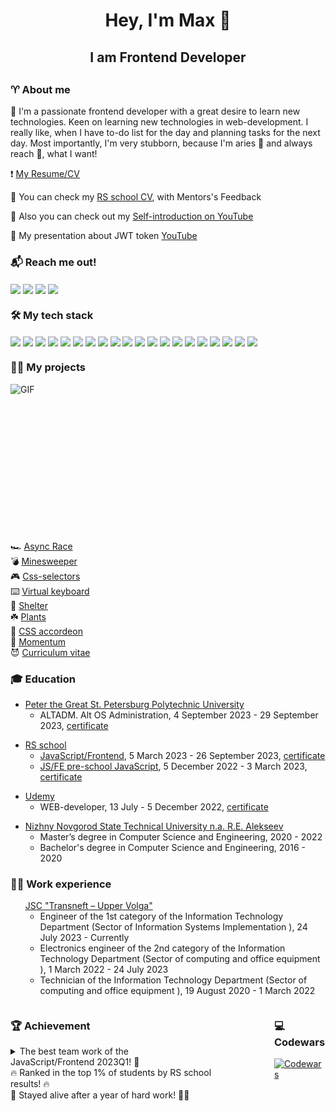 <h1 align="center"> Hey, I'm Max 👋</h1>

<h2 align="center">I am Frontend Developer<h2>
<h3> ♈ About me </h3>
<p> 🚀 I'm a passionate frontend developer with a great desire to learn new technologies. Keen on learning new technologies in web-development. I really like, when I have to-do list for the day and planning tasks for the next day. Most importantly, I'm very stubborn, because I'm aries 🐏  and always reach 🎯, what I want!
</p>
<p>❗ <a href="#">My Resume/CV</a></p>
<p>📎 You can check my <a href="https://app.rs.school/cv/dc9a13fa-8742-4637-9207-40a1b82dfabd">RS school CV</a>, with Mentors's Feedback</p>
<p>🎥 Also you can check out my <a href="https://www.youtube.com/watch?v=kR-WfIrQdHg">Self-introduction on YouTube</a></p>
<p>🎥 My presentation about JWT token <a href="https://www.youtube.com/watch?v=UwAF4peRPuk">YouTube</a></p>

<h3 align="left">📬 Reach me out!</h3>
<p align="left">
<a href="https://t.me/mvpudeev" target="blank"><img align="center" src="https://img.shields.io/badge/Telegram-2CA5E0?style=social&logo=telegram"/></a>
<a href="https://www.linkedin.com/in/maksim-pudeev-9a19a6292" target="blank"><img align="center" src="https://img.shields.io/badge/linkedin-%230077B5.svg?style=social&logo=linkedin"/></a>
<a href="https://discord.com/users/392732673543766016" target="blank"><img align="center" src="https://img.shields.io/badge/Discord-%235865F2.svg?style=social&logo=discord"/></a>
<a href="mailto:maksim.pudeev@gmail.com" target="blank"><img align="center" src="https://img.shields.io/badge/maksim.pudeev@gmail.com-D14836?style=social&logo=gmail"/></a>
</p>

<h3> 🛠️ My tech stack </h3>
<a href="https://www.javascript.com/" target="blank"><img align="center" src="https://img.shields.io/badge/javascript-%23323330.svg?logo=javascript&logoColor=%23F7DF1E"/></a>
<a href="https://www.typescriptlang.org/" target="blank"><img align="center" src="https://img.shields.io/badge/typescript-%23007ACC.svg?logo=typescript&logoColor=white"/></a>
<a href="https://react.dev/" target="blank"><img align="center" src="https://img.shields.io/badge/react-%2320232a.svg?logo=react&logoColor=%2361DAFB"/></a>
<a href="https://redux.js.org/" target="blank"><img align="center" src="https://img.shields.io/badge/redux-%23593d88.svg?logo=redux&logoColor=white"/></a>
<a href="https://www.w3.org/Style/CSS/Overview.en.html" target="blank"><img align="center" src="https://img.shields.io/badge/css3-%231572B6.svg?logo=css3&logoColor=white"/></a>
<a href="https://sass-scss.ru/" target="blank"><img align="center" src="https://img.shields.io/badge/SASS-hotpink.svg?logo=SASS&logoColor=white"/></a>
<a href="https://html.spec.whatwg.org/" target="blank"><img align="center" src="https://img.shields.io/badge/html5-%23E34F26.svg?logo=html5&logoColor=white"/></a>
<a href="https://eslint.org/" target="blank"><img align="center" src="https://img.shields.io/badge/ESLint-4B3263?logo=eslint&logoColor=white"/></a>
<a href="https://git-scm.com/" target="blank"><img align="center" src="https://img.shields.io/badge/git-%23F05033.svg?logo=git&logoColor=white"></a>
<a href="https://github.com/" target="blank"><img align="center" src="https://img.shields.io/badge/github-%23121011.svg?logo=github&logoColor=white"/></a>
<a href="https://vitejs.dev/" target="blank"><img align="center" src="https://img.shields.io/badge/vite-%23646CFF.svg?logo=vite&logoColor=white"/></a>
<a href="https://webpack.js.org/" target="blank"><img align="center" src="https://img.shields.io/badge/webpack-%238DD6F9.svg?logo=webpack&logoColor=black"/></a>
<a href="https://gulpjs.com/" target="blank"><img align="center" src="https://img.shields.io/badge/GULP-%23CF4647.svg?logo=gulp&logoColor=white"/></a>
<a href="https://www.microsoft.com/en-us/sql-server" target="blank"><img align="center" src="https://img.shields.io/badge/Microsoft%20SQL%20Server-CC2927?logo=microsoft%20sql%20server&logoColor=white"/></a>
<a href="https://www.mysql.com/" target="blank"><img align="center" src="https://img.shields.io/badge/mysql-%2300f.svg?logo=mysql&logoColor=white"/></a>
<a href="https://code.visualstudio.com/" target="blank"><img align="center" src="https://img.shields.io/badge/Visual%20Studio%20Code-0078d7.svg?logo=visual-studio-code&logoColor=white"/></a>
<a href="https://www.figma.com/" target="blank"><img align="center" src="https://img.shields.io/badge/figma-%23F24E1E.svg?logo=figma&logoColor=white"/></a>
<a href="https://www.atlassian.com/ru/software/jira" target="blank"><img align="center" src="https://img.shields.io/badge/jira-%230A0FFF.svg?logo=jira&logoColor=white"/></a>
<a href="https://pages.github.com/" target="blank"><img align="center" src="https://img.shields.io/badge/github%20pages-121013?logo=github&logoColor=white"/></a>
<a href="https://vercel.com/" target="blank"><img align="center" src="https://img.shields.io/badge/vercel-%23000000.svg?logo=vercel&logoColor=white"/></a>

<h3>👨‍💻 My projects</h3>
<img align="right" alt="GIF" src="https://github.com/abhisheknaiidu/abhisheknaiidu/blob/master/code.gif?raw=true" width="600" height="250" />

  🏎️ [Async Race](https://github.com/Maxxx1mHR/async-race)  
  💣 [Minesweeper](https://github.com/Maxxx1mHR/minesweeper)  
  🎮 [Css-selectors](https://github.com/Maxxx1mHR/rss-css-selectors)  
  ⌨️ [Virtual keyboard](https://github.com/Maxxx1mHR/virtual-keyboard)  
  🐶 [Shelter](https://github.com/Maxxx1mHR/shelter)  
  ☘️ [Plants](https://github.com/Maxxx1mHR/minesweeper)  
  🎪 [CSS accordeon](https://github.com/Maxxx1mHR/cssBayan)  
  🌆 [Momentum](https://github.com/Maxxx1mHR/momentum)  
  😈 [Curriculum vitae](https://github.com/Maxxx1mHR/rsschool-cv)  

<h3>🎓 Education </h3>
<ul>
  <li>
    <a href="https://www.spbstu.ru">Peter the Great St. Petersburg Polytechnic University</a>
    <ul>
      <li>ALTADM. Alt OS Administration, 4 September 2023 - 29 September 2023, <a href="https://drive.google.com/file/d/10KK8DHK_2gO4kvihNFXNDqvcrw947YZQ/view">certificate</a></li>
    </ul>
  </li>
</ul>
<ul>
  <li>
    <a href="https://wearecommunity.io/communities/the-rolling-scopes">RS school</a>
    <ul>
      <li>
        <a href="https://wearecommunity.io/events/js-fe-rs-2023q1">JavaScript/Frontend</a>, 5 March 2023 - 26 September 2023, <a href="https://app.rs.school/certificate/eqyfqyl5">certificate</a>
      </li>
      <li>
        <a href="https://wearecommunity.io/events/js-stage0-rs-2022q4">JS/FE pre-school JavaScript</a>, 5 December 2022 - 3 March 2023, <a href="https://app.rs.school/certificate/hk4kv8hc">certificate</a>
      </li>
    </ul>
  </li>
</ul>
<ul>
  <li>
    <a href="https://www.udemy.com/">Udemy</a>
    <ul>
      <li>WEB-developer, 13 July - 5 December 2022, <a href="https://www.udemy.com/certificate/UC-f43bac3c-8e53-4214-8129-0a6f3ee3fd48/">certificate</a></li>
    </ul>
  </li>
</ul>
<ul>
    <li>
      <a href="https://en.nntu.ru/">Nizhny Novgorod State Technical University n.a. R.E. Alekseev</a>
      <ul>
        <li>Master’s degree in Computer Science and Engineering, 2020 - 2022</li>
        <li>Bachelor's degree in Computer Science and Engineering, 2016 - 2020</li>
      </ul>
    </li>
</ul>

<h3>👨‍💼 Work experience</h3>
<ul style="list-style-type:none">
    <li>
      <a href="https://uppervolga.transneft.ru/">JSC "Transneft – Upper Volga"</a>
      <ul >
        <li>Engineer of the 1st category of the Information Technology Department (Sector of Information Systems Implementation ), 24 July 2023 - Currently</li>
        <li>Electronics engineer of the 2nd category of the Information Technology Department (Sector of computing and office equipment ), 1 March 2022 - 24 July 2023</li>
        <li>Technician of the Information Technology Department (Sector of computing and office equipment ), 19 August 2020 - 1 March 2022</li>
      </ul>
    </li>
</ul>

<div style="display:flex; column-gap: 100px">
<div>
<h3>🏆 Achievement</h3>
<details>
<summary>The best team work of the JavaScript/Frontend 2023Q1! 👑</summary>
  <p><a href="https://github.com/itzaur/eCommerce-Application">Our work</a> won in a fair vote of 180 works. Students and mentors of the school participated in the voting</p>
  <div style="display:flex; column-gap: 20px">
    <img src="./assets/voting.png" alt="screenshot-voting" height="500px">
    <img src="./assets/reward.png" alt="screenshot-reward" height="500px">
  </div>
</details>
<div>🔥 Ranked in the top 1% of students by RS school results! 🔥</div>
<div>🐏 Stayed alive after a year of hard work! 🐅🎯</div>
</div>
<div>
<h3>💻 Codewars</h3>

[![Codewars](https://www.codewars.com/users/rsschool_1ad37e94bf8d8c5c/badges/micro)](https://www.codewars.com/users/rsschool_1ad37e94bf8d8c5c)

</div>
</div>
